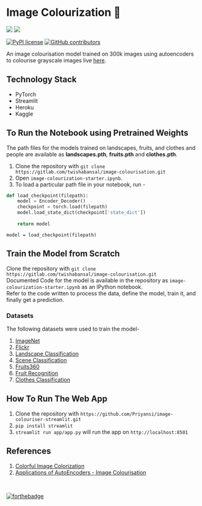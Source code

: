 # Image Colourization :rainbow: 
[<img src="https://img.shields.io/badge/PyTorch%20-%23EE4C2C.svg?&style=for-the-badge&logo=PyTorch&logoColor=white" />](https://pytorch.org/)
[<img src="https://img.shields.io/badge/heroku%20-%23430098.svg?&style=for-the-badge&logo=heroku&logoColor=white"/>](https://heroku.com/)

[![PyPI license](https://img.shields.io/pypi/l/ansicolortags.svg)](https://pypi.python.org/pypi/ansicolortags/)
[![GitHub contributors](https://img.shields.io/github/contributors/Naereen/StrapDown.js.svg)](https://GitHub.com/Naereen/StrapDown.js/graphs/contributors/)

An image colourisation model trained on 300k images using autoencoders to colourise grayscale images live [here](https://image-colouriser-streamlit.herokuapp.com/).

## Technology Stack
- PyTorch
- Streamlit
- Heroku
- Kaggle

## To Run the Notebook using Pretrained Weights

The path files for the models trained on landscapes, fruits, and clothes and people are available as **landscapes.pth**, **fruits.pth** and **clothes.pth**.

1. Clone the repository with `git clone https://gitlab.com/twishabansal/image-colourisation.git`
2. Open `image-colourization-starter.ipynb`.
3. To load a particular path file in your notebook, run -
```python
def load_checkpoint(filepath): 
    model = Encoder_Decoder()
    checkpoint = torch.load(filepath)
    model.load_state_dict(checkpoint['state_dict'])
    
    return model
```
```
model = load_checkpoint(filepath)
```

## Train the Model from Scratch

Clone the repository with `git clone https://gitlab.com/twishabansal/image-colourisation.git`<br>
Documented Code for the model is available in the repository as `image-colourization-starter.ipynb` as an IPython notebook.<br>
Refer to the code written to process the data, define the model, train it, and finally get a prediction.

### Datasets 
The following datasets were used to train the model-
1. [ImageNet](https://www.kaggle.com/lijiyu/imagenet)
2. [Flickr](https://www.kaggle.com/hsankesara/flickr-image-dataset)
3. [Landscape Classification](https://www.kaggle.com/huseynguliyev/landscape-classification)
4. [Scene Classification](https://www.kaggle.com/nitishabharathi/scene-classification)
5. [Fruits360](https://www.kaggle.com/moltean/fruits)
6. [Fruit Recognition](https://www.kaggle.com/chrisfilo/fruit-recognition)
7. [Clothes Classification](https://www.kaggle.com/salil007/caavo)

## How To Run The Web App
1. Clone the repository with `https://github.com/Priyansi/image-colouriser-streamlit.git`
2. `pip install streamlit`
3. `streamlit run app/app.py` will run the app on `http://localhost:8501`

## References
1. [Colorful Image Colorization](https://arxiv.org/pdf/1603.08511.pdf)
2. [Applications of AutoEncoders - Image Colourisation](https://github.com/bnsreenu/python_for_microscopists)
<br>

[![forthebadge](https://forthebadge.com/images/badges/built-with-love.svg)](https://forthebadge.com)